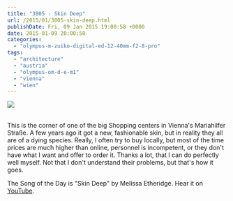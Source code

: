 ```yaml
---
title: "3005 - Skin Deep"
url: /2015/01/3005-skin-deep.html
publishDate: Fri, 09 Jan 2015 19:00:58 +0000
date: 2015-01-09 20:00:58
categories: 
  - "olympus-m-zuiko-digital-ed-12-40mm-f2-8-pro"
tags: 
  - "architecture"
  - "austria"
  - "olympus-om-d-e-m1"
  - "vienna"
  - "wien"
---
```

<div class="container">
<div class="center"><a target="_blank" href="https://d25zfm9zpd7gm5.cloudfront.net/1200x1200/2015/20150106_124532_lr.jpg"><img src="https://d25zfm9zpd7gm5.cloudfront.net/0600x0600/2015/20150106_124532_lr.jpg" /></a></div>
</div>
<br />

This is the corner of one of the big Shopping centers in Vienna's Mariahilfer Straße. A few years ago it got a new, fashionable skin, but in reality they all are of a dying species. Really, I often try to buy locally, but most of the time prices are much higher than online, personnel is incompetent, or they don't have what I want and offer to order it. Thanks a lot, that I can do perfectly well myself. Not that I don't understand their problems, but that's how it goes.

The Song of the Day is "Skin Deep" by Melissa Etheridge. Hear it on <a href="https://www.youtube.com/watch?v=5jbT8v7xhvM" target="_blank">YouTube</a>.
